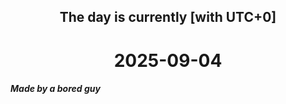 <h2 align=center>The day is currently [with UTC+0]</h2>
<h1 align=center><!--TIME BEGIN-->2025-09-04<!--TIME END--></h1>
<h5>Made by a bored guy</h5>
